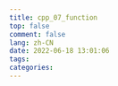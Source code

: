 ```yaml
---
title: cpp_07_function
top: false
comment: false
lang: zh-CN
date: 2022-06-18 13:01:06
tags:
categories:
---
```


